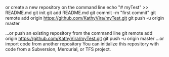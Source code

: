 or create a new repository on the command line
echo "# myTest" >> README.md
git init
git add README.md
git commit -m "first commit"
git remote add origin https://github.com/KathyVira/myTest.git
git push -u origin master
                
…or push an existing repository from the command line
git remote add origin https://github.com/KathyVira/myTest.git
git push -u origin master
…or import code from another repository
You can initialize this repository with code from a Subversion, Mercurial, or TFS project.
